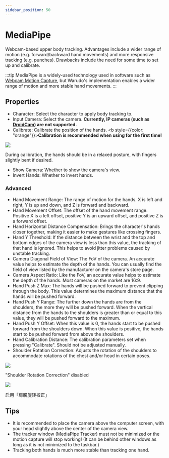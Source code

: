 ```yaml
---
sidebar_position: 50
---
```


# MediaPipe

Webcam-based upper body tracking. Advantages include a wider range of motion (e.g. forward/backward hand movements) and more responsive tracking (e.g. punches). Drawbacks include the need for some time to set up and calibrate.

:::tip
MediaPipe is a widely-used technology used in software such as [Webcam Motion Capture](https://webcammotioncapture.info/), but Warudo's implementation enables a wider range of motion and more stable hand movements.
:::

## Properties

* Character: Select the character to apply body tracking to.
* Input Camera: Select the camera. **Currently, IP cameras (such as** [**DroidCam**](https://play.google.com/store/apps/details?id=com.dev47apps.droidcam\&hl=en\_US\&gl=US\&pli=1)**) are not supported.**
* Calibrate: Calibrate the position of the hands. <b style={{color: "orange"}}>**Calibration is recommended when using for the first time!**</b>

![](pathname:///doc-img/zh-mediapipe-1.webp)
<p class="img-desc">During calibration, the hands should be in a relaxed posture, with fingers slightly bent if desired.</p>

* Show Camera: Whether to show the camera's view.
* Invert Hands: Whether to invert hands.

### Advanced

* Hand Movement Range: The range of motion for the hands. X is left and right, Y is up and down, and Z is forward and backward.
* Hand Movement Offset: The offset of the hand movement range. Positive X is a left offset, positive Y is an upward offset, and positive Z is a forward offset.
* Hand Horizontal Distance Compensation: Brings the character's hands closer together, making it easier to make gestures like crossing fingers.
* Hand Y Threshold: If the distance between the wrist and the top and bottom edges of the camera view is less than this value, the tracking of that hand is ignored. This helps to avoid jitter problems caused by unstable tracking.
* Camera Diagonal Field of View: The FoV of the camera. An accurate value helps to estimate the depth of the hands. You can usually find the field of view listed by the manufacturer on the camera's store page.
* Camera Aspect Ratio: Like the FoV, an accurate value helps to estimate the depth of the hands. Most cameras on the market are 16:9.
* Hand Push Z Max: The hands will be pushed forward to prevent clipping through the body. This value determines the maximum distance that the hands will be pushed forward.
* Hand Push Y Range: The further down the hands are from the shoulders, the more they will be pushed forward. When the vertical distance from the hands to the shoulders is greater than or equal to this value, they will be pushed forward to the maximum.
* Hand Push Y Offset: When this value is 0, the hands start to be pushed forward from the shoulders down. When this value is positive, the hands start to be pushed forward from above the shoulders.
* Hand Calibration Distance: The calibration parameters set when pressing "Calibrate". Should not be adjusted manually.&#x20;
* Shoulder Rotation Correction: Adjusts the rotation of the shoulders to accommodate rotations of the chest and/or head in certain poses.

<div>

![](pathname:///doc-img/zh-mediapipe-2.webp)
<p class="img-desc">"Shoulder Rotation Correction" disabled</p>


 ![](pathname:///doc-img/zh-mediapipe-3.webp)
<p class="img-desc">启用「肩膀旋转校正」</p>
</div>

## **Tips**

* It is recommended to place the camera above the computer screen, with your head slightly above the center of the camera view.
* The tracker window (MediaPipe Tracker) must not be minimized or the motion capture will stop working! (It can be behind other windows as long as it is not minimized to the taskbar.)&#x20;
* Tracking both hands is much more stable than tracking one hand.

